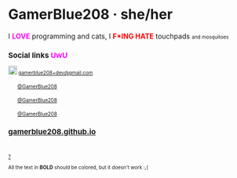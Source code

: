 # GamerBlue208 · she/her

I <font color="magenta">**LOVE**</font> programming and cats, I <font color="red">**F*ING HATE**</font> touchpads <font size="1">and mosquitoes

## Social links <font color="magenta">**UwU**</font>

<img src="https://freelogopng.com/images/all_img/1657906383gmail-icon-png.png" height="18"> gamerblue208+dev@gmail.com

<img src="https://upload.wikimedia.org/wikipedia/commons/e/ef/Youtube_logo.png" height="16"> [@GamerBlue208](https://www.youtube.com/@GamerBlue208)

<img src="https://static.vecteezy.com/system/resources/previews/018/930/718/non_2x/discord-logo-discord-icon-transparent-free-png.png" height="16"> [@GamerBlue208](https://discord.com/users/865498115360292894)

<img src="https://upload.wikimedia.org/wikipedia/commons/thumb/8/83/Steam_icon_logo.svg/512px-Steam_icon_logo.svg.png" height="16"> [@GamerBlue208](https://steamcommunity.com/id/GamerBlue208)
<br>
## [gamerblue208.github.io](https://gamerblue208.github.io)
<br>

[?](https://www.youtube.com/watch?v=dQw4w9WgXcQ)

All the text in **BOLD** should be colored, but it doesn't work :,(

